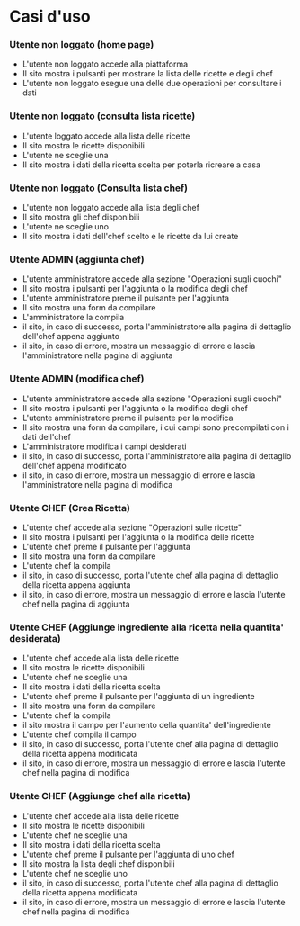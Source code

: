 # Casi d'uso

### Utente non loggato (home page)
- L'utente non loggato accede alla piattaforma
- Il sito mostra i pulsanti per mostrare la lista delle ricette e degli chef
- L'utente non loggato esegue una delle due operazioni per consultare i dati

### Utente non loggato (consulta lista ricette)
- L'utente loggato accede alla lista delle ricette
- Il sito mostra le ricette disponibili
- L'utente ne sceglie una
- Il sito mostra i dati della ricetta scelta per poterla ricreare a casa

### Utente non loggato (Consulta lista chef)
- L'utente non loggato accede alla lista degli chef
- Il sito mostra gli chef disponibili
- L'utente ne sceglie uno
- Il sito mostra i dati dell'chef scelto e le ricette da lui create

### Utente ADMIN (aggiunta chef)
- L'utente amministratore accede alla sezione "Operazioni sugli cuochi"
- Il sito mostra i pulsanti per l'aggiunta o la modifica degli chef
- L'utente amministratore preme il pulsante per l'aggiunta
- Il sito mostra una form da compilare
- L'amministratore la compila
- il sito, in caso di successo, porta l'amministratore alla pagina di dettaglio dell'chef appena aggiunto
- il sito, in caso di errore, mostra un messaggio di errore e lascia l'amministratore nella pagina di aggiunta

### Utente ADMIN (modifica chef)
- L'utente amministratore accede alla sezione "Operazioni sugli cuochi"
- Il sito mostra i pulsanti per l'aggiunta o la modifica degli chef
- L'utente amministratore preme il pulsante per la modifica
- Il sito mostra una form da compilare, i cui campi sono precompilati con i dati dell'chef
- L'amministratore modifica i campi desiderati
- il sito, in caso di successo, porta l'amministratore alla pagina di dettaglio dell'chef appena modificato
- il sito, in caso di errore, mostra un messaggio di errore e lascia l'amministratore nella pagina di modifica

### Utente CHEF (Crea Ricetta)
- L'utente chef accede alla sezione "Operazioni sulle ricette"
- Il sito mostra i pulsanti per l'aggiunta o la modifica delle ricette
- L'utente chef preme il pulsante per l'aggiunta
- Il sito mostra una form da compilare
- L'utente chef la compila
- il sito, in caso di successo, porta l'utente chef alla pagina di dettaglio della ricetta appena aggiunta
- il sito, in caso di errore, mostra un messaggio di errore e lascia l'utente chef nella pagina di aggiunta

### Utente CHEF (Aggiunge ingrediente alla ricetta nella quantita' desiderata)
- L'utente chef accede alla lista delle ricette
- Il sito mostra le ricette disponibili
- L'utente chef ne sceglie una
- Il sito mostra i dati della ricetta scelta
- L'utente chef preme il pulsante per l'aggiunta di un ingrediente
- Il sito mostra una form da compilare
- L'utente chef la compila
- il sito mostra il campo per l'aumento della quantita' dell'ingrediente
- L'utente chef compila il campo
- il sito, in caso di successo, porta l'utente chef alla pagina di dettaglio della ricetta appena modificata
- il sito, in caso di errore, mostra un messaggio di errore e lascia l'utente chef nella pagina di modifica

### Utente CHEF (Aggiunge chef alla ricetta)
- L'utente chef accede alla lista delle ricette
- Il sito mostra le ricette disponibili
- L'utente chef ne sceglie una
- Il sito mostra i dati della ricetta scelta
- L'utente chef preme il pulsante per l'aggiunta di uno chef
- Il sito mostra la lista degli chef disponibili
- L'utente chef ne sceglie uno
- il sito, in caso di successo, porta l'utente chef alla pagina di dettaglio della ricetta appena modificata
- il sito, in caso di errore, mostra un messaggio di errore e lascia l'utente chef nella pagina di modifica

